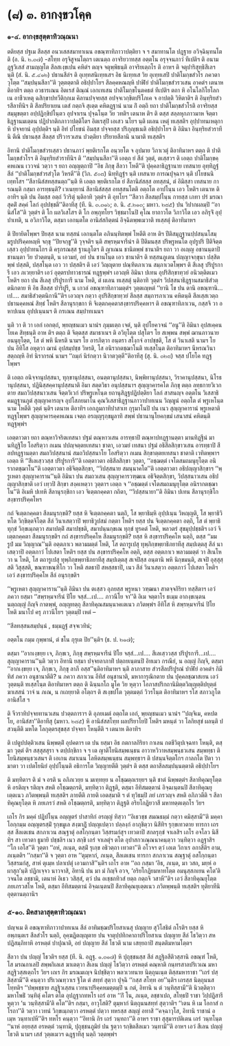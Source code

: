 <h1>(๘) ๓. อากงฺขวโคฺค</h1>
<h3>๑-๔. อากงฺขสุตฺตาทิวณฺณนา</h3>
<p> ตติยสฺส ปฐเม สีลสฺส อนวเสสสมาทาเนน อขณฺฑาทิภาวาปตฺติยา จ ฯ สมาทานโต ปฎฺฐาย อวิจฺฉินฺทนโต ติ (อ. นิ. ๒.๓๗) -สโทฺท อรุจิสูจนโตฺถฯ เตเนตฺถ อาจริยวาทสฺส อตฺตโน อรุจฺจนภาวํ ทีเปติฯ ติ อนามฎฺฐวิเสสํ สามญฺญโต สีลสเงฺขเปน คหิตํฯ ตญฺจ จตุพฺพิธนฺติ อาจริยเตฺถโร ติ อาหฯ ติ  จตุปาริสุทฺธิสีเลฯ นฺติ (สํ. นิ. ๕.๔๑๒) ปธานสีลํฯ ติ อุเทฺทสนิเทฺทเสฯ อิธ นิเทฺทเส วิย อุเทฺทเสปิ ปาติโมกฺขสํวโร ภควตา วุโตฺต ‘‘สมฺปนฺนสีลา’’ติ วุตฺตตฺตาติ อธิปฺปาโยฯ สีลคฺคหณญฺหิ ปาฬิยํ ปาติโมกฺขสํวรวเสน อาคตํฯ เตนาห ติอาทิฯ ตตฺถ อวธารเณน อิตเรสํ ติณฺณํ เอกเทเสน ปาติโมกฺขโนฺตคธตํ ทีเปติฯ ตถา หิ อโนโลกิโยโลกเน อาชีวเหตุ ฉสิกฺขาปทวีติกฺกเม คิลานปจฺจยสฺส อปจฺจเวกฺขิตปริโภเค จ อาปตฺติ วิหิตาติฯ ติ อินฺทฺริยสํวรสีลาทีนิฯ ติ สีลปริยาเยน เตสํ กตฺถจิ สุเตฺต คหิตฎฺฐานํ นาม กิํ อตฺถิ ยถา ปาติโมกฺขสํวโรติ  อาจริยสฺส สมฺมุขตฺตา อปฺปฎิกฺขิปโนฺตว อุปจาเรน ปุจฺฉโนฺต วิย วทติฯ เตนาห ติฯ ติ ตสฺส สลฺลหุกภาวมาห จิตฺตาธิฎฺฐานมเตฺตน ปฎิปากติกภาวาปตฺติโตฯ อิตเรสุปิ เอเสว นโยฯ นฺติ ผเลน เหตุํ ทเสฺสติฯ อุปฺปาทนเหตุกา หิ ปจฺจยานํ อุปฺปตฺติฯ นฺติ อิทํ ปโยชนํ อิมสฺส ปจฺจยสฺส ปริภุญฺชเนติ อธิปฺปาโยฯ ติ อิมินา อินฺทฺริยสํวราทีนิ ตีณิ ปธานสฺส สีลสฺส ปริวารวเสน ปวตฺติยา ปริยายสีลานิ นามาติ ทเสฺสติฯ</p>


<p>อิทานิ ปาติโมกฺขสํวรเสฺสว ปธานภาวํ พฺยติเรกโต อนฺวยโต จ อุปมาย วิภาเวตุํ ติอาทิมาหฯ ตตฺถ ติ ปาติโมกฺขสํวโรฯ ติ อินฺทฺริยสํวราทีนิฯ ติ ‘‘สมฺปนฺนสีลา’’ติ เอตฺถ ยํ สีลํ วุตฺตํ, ตเสฺสวฯ ติ เอตฺถ ปาติโมกฺขคฺคหเณน เววจนํ วตฺวา ฯ ยถา อญฺญตฺถาปิ ‘‘อิธ ภิกฺขุ สีลวา โหตี’’ติ ปุคฺคลาธิฎฺฐานาย เทสนาย อุทฺทิฎฺฐํ สีลํ ‘‘ปาติโมกฺขสํวรสํวุโต วิหรตี’’ติ (วิภ. ๕๐๘) นิทฺทิฎฺฐํฯ นฺติ เทสนาย การณปุจฺฉาฯ นฺติ ปโยชนนิเทฺทโสฯ ‘‘สีลานิสํสทสฺสนตฺถ’’นฺติ หิ เอตฺถ พฺยติเรกโต ยํ สีลานิสํสสฺส อทสฺสนํ, ตํ อิมิสฺสา เทสนาย การณนฺติ กสฺมา อารทฺธนฺติ? เวเนยฺยานํ สีลานิสํสสฺส อทสฺสนโตติ อตฺถโต อาปโนฺน  เอว โหติฯ เตนาห ติอาทิฯ นฺติ ปน อิมสฺส อตฺถํ วิวริตุํ นฺติอาทิ วุตฺตํฯ ติ อุทโยฯ ‘‘สีลวา สีลสมฺปโนฺน กายสฺส เภทา ปรํ มรณา สุคติํ สคฺคํ โลกํ อุปปชฺชตี’’ติอาทีสุ (ที. นิ. ๓.๓๑๖; อ. นิ. ๕.๒๑๓; มหาว. ๒๘๕) ปน วิปากผลมฺปิ ‘‘อานิสํโส’’ติ วุตฺตํฯ ติ โก ผลวิเสโสฯ ติ โก อพฺภุทโยฯ วิชฺชมาโนปิ คุโณ ยาถาวโต วิภาวิโต เอว อภิรุจิํ อุปฺปาเทติ, น อวิภาวิโต, ตสฺมา เอกนฺตโต อานิสํสกิตฺตนํ อิจฺฉิตพฺพเมวาติ ทเสฺสตุํ ติอาทิมาหฯ</p>


<p>ติ ปิยายิตโพฺพฯ ปิยสฺส นาม ทสฺสนํ เอกนฺตโต อภินนฺทิตพฺพํ โหตีติ อาห ติฯ ปีติสมุฎฺฐานปฺปสนฺนโสมฺมรูปปริคฺคหญฺหิ จกฺขุ ‘‘ปิยจกฺขู’’ติ วุจฺจติฯ นฺติ สพฺรหฺมจารีนํฯ ติ ปีติมนสฺส ปริพฺรูหนโต อุปรูปริ ปีติจิตฺตเสฺสว อุปฺปาทนโกฯ ติ ครุกรณสฺส ฐานภูโตฯ ติ ญาเณน ชานิตพฺพํ ชานาติฯ ยถา วา อเญฺญ อชานนฺตาปิ ชานนฺตา วิย ปวตฺตนฺติ, น เอวมยํ, อยํ ปน ชานโนฺต เอว ชานาติฯ ติ ทสฺสนภูเตน ปญฺญาจกฺขุนา  ปสฺสิตพฺพํ ปสฺสติ, ปสฺสโนฺต เอว วา ปสฺสติฯ ติ เอวํ วิญฺญุตาย ปณฺฑิตภาเวน สมฺภาเวตโพฺพฯ ติ สีเลสุ ปริปูรการี เอว ภเวยฺยาติฯ เอวํ อุตฺตรปทาวธารณํ ทฎฺฐพฺพํฯ เอวญฺหิ อิมินา ปเทน อุปริสิกฺขาทฺวยํ อนิวตฺติตเมว โหติฯ ยถา ปน สีเลสุ ปริปูรการี นาม โหติ, ตํ ผเลน ทเสฺสตุํ นฺติอาทิ วุตฺตํฯ วิปสฺสนาธิฎฺฐานสมาธิสํวตฺตนิกตาย หิ อิธ สีลสฺส ปาริปูรี, น เกวลํ อขณฺฑาทิภาวมตฺตํฯ วุตฺตเญฺหตํ ‘‘ยานิ โข ปน ตานิ อขณฺฑานิ…เป.… สมาธิสํวตฺตนิกานี’’ติฯ เอวญฺจ กตฺวา อุปริสิกฺขาทฺวยํ สีลสฺส สมฺภารภาเวน คหิตนฺติ สีลเสฺสเวตฺถ ปธานคฺคหณํ สิทฺธํ โหติฯ สีลานุรกฺขกา หิ จิเตฺตกคฺคตาสงฺขารปริคฺคหาฯ ติ อขณฺฑาทิภาเวน, กสฺสจิ วา อหาปเนน อุปปเนฺนนฯ ติ กรเณน สมฺปาทเนนฯ</p>


<p>นฺติ  วา ติ วา เอกํ เอกตฺถํ, พฺยญฺชนเมว นานํฯ ภุมฺมเตฺถ เจตํ, นฺติ อุปโยควจนํ ‘‘อนู’’ติ อิมินา อุปสเคฺคน โยเค สิทฺธนฺติ อาห ติฯ ตตฺถ ติ จิตฺตสฺส สมาธาเนฯ ติ อวิยุโตฺต ปสุโตฯ โย สเพฺพน สพฺพํ ฌานภาวนาย อนนุยุโตฺต, โส ตํ พหิ นีหรติ นามฯ โย อารภิตฺวา อนฺตรา สโงฺกจํ อาปชฺชติ, โส ตํ วินาเสติ นามฯ โย ปน อีทิโส อหุตฺวา ฌานํ อุปสมฺปชฺช วิหรติ, โส อนิรากตชฺฌาโนติ ทเสฺสโนฺต ติอาทิมาหฯ นีหรณวินาสตฺถญฺหิ อิทํ นิรากรณํ นามฯ ‘‘ถมฺภํ นิรํกตฺวา นิวาตวุตฺตี’’ติอาทีสุ (สุ. นิ. ๓๒๘) จสฺส ปโยโค ทฎฺฐโพฺพฯ</p>


<p>ติ เอตฺถ อนิจฺจานุปสฺสนา, ทุกฺขานุปสฺสนา, อนตฺตานุปสฺสนา, นิพฺพิทานุปสฺสนา, วิราคานุปสฺสนา, นิโรธานุปสฺสนา, ปฎินิสฺสคฺคานุปสฺสนาติ อิมา สตฺตวิธา อนุปสฺสนาฯ สุญฺญาคารคโต ภิกฺขุ ตตฺถ ลทฺธกายวิเวกตาย สมถวิปสฺสนาวเสน จิตฺตวิเวกํ ปริพฺรูเหโนฺต ยถานุสิฎฺฐปฎิปตฺติยา โลกํ สาสนญฺจ อตฺตโน วิเสสาธิคมฎฺฐานภูตํ สุญฺญาคารญฺจ อุปโสภยมาโน คุณวิเสสาธิฎฺฐานภาวาปาทเนน วิญฺญูนํ อตฺถโต ตํ พฺรูเหโนฺต นาม โหตีติ วุตฺตํ นฺติฯ เตนาห ติอาทิฯ เอกภูมกาทิปาสาเท กุรุมาโนปิ ปน เนว สุญฺญาคารานํ พฺรูเหตาติ ทฎฺฐโพฺพฯ สุญฺญาคารคฺคหเณน เจตฺถ อรญฺญรุกฺขมูลาทิ สพฺพํ ปธานานุโยคกฺขมํ เสนาสนํ คหิตนฺติ ทฎฺฐพฺพํฯ</p>


<p>เอตฺตาวตา ยถา ตณฺหาวิจริตเทสนา ปฐมํ ตณฺหาวเสน อารทฺธาปิ ตณฺหาปทฎฺฐานตฺตา มานทิฎฺฐีนํ  มานทิฎฺฐิโย โอสริตฺวา กเมน ปปญฺจตฺตยเทสนา ชาตา, เอวมยํ เทสนา ปฐมํ อธิสีลสิกฺขาวเสน อารทฺธาปิ สีลปทฎฺฐานตฺตา สมถวิปสฺสนานํ สมถวิปสฺสนาโย โอสริตฺวา กเมน สิกฺขาตฺตยเทสนา ชาตาติ เวทิตพฺพาฯ เอตฺถ หิ ‘‘สีเลเสฺววสฺส ปริปูรการี’’ติ เอตฺตาวตา อธิสีลสิกฺขา วุตฺตา, ‘‘อชฺฌตฺตํ เจโตสมถมนุยุโตฺต อนิรากตชฺฌาโน’’ติ เอตฺตาวตา อธิจิตฺตสิกฺขา, ‘‘วิปสฺสนาย สมนฺนาคโต’’ติ เอตฺตาวตา อธิปญฺญาสิกฺขาฯ ‘‘พฺรูเหตา สุญฺญาคาราน’’นฺติ อิมินา ปน สมถวเสน สุญฺญาคารวฑฺฒเน  อธิจิตฺตสิกฺขา, วิปสฺสนาวเสน อธิปญฺญาสิกฺขาติ เอวํ เทฺวปิ สิกฺขา สงฺคเหตฺวา วุตฺตาฯ เอตฺถ จ ‘‘อชฺฌตฺตํ เจโตสมถมนุยุโตฺต อนิรากตชฺฌาโน’’ติ อิเมหิ ปเทหิ สีลานุรกฺขิกา เอว จิเตฺตกคฺคตา กถิตา, ‘‘วิปสฺสนายา’’ติ อิมินา ปเทน สีลานุรกฺขิโก สงฺขารปริคฺคโหฯ</p>


<p>กถํ จิเตฺตกคฺคตา สีลมนุรกฺขติ? ยสฺส หิ จิเตฺตกคฺคตา นตฺถิ, โส พฺยาธิมฺหิ อุปฺปเนฺน วิหญฺญติ, โส พฺยาธิวิหโต วิกฺขิตฺตจิโตฺต สีลํ วินาเสตฺวาปิ พฺยาธิวูปสมํ กตฺตา โหติฯ ยสฺส ปน จิเตฺตกคฺคตา อตฺถิ, โส ตํ พฺยาธิทุกฺขํ วิกฺขเมฺภตฺวา สมาปตฺติํ สมาปชฺชติ, สมาปนฺนกฺขเณ ทุกฺขํ ทูรคตํ โหติ, พลวตรํ สุขมุปฺปชฺชติฯ เอวํ จิเตฺตกคฺคตา สีลมนุรกฺขติฯ กถํ สงฺขารปริคฺคโห สีลมนุรกฺขติ? ยสฺส หิ สงฺขารปริคฺคโห นตฺถิ, ตสฺส ‘‘มม รูปํ มม วิญฺญาณ’’นฺติ อตฺตภาเว พลวมมตฺตํ โหติ, โส ตถารูเปสุ ทุพฺภิกฺขพฺยาธิภยาทีสุ สมฺปเตฺตสุ สีลํ นาเสตฺวาปิ อตฺตภาวํ โปเสตา โหติฯ ยสฺส ปน สงฺขารปริคฺคโห อตฺถิ, ตสฺส อตฺตภาเว พลวมมตฺตํ วา สิเนโห วา น โหติ, โส ตถารูเปสุ ทุพฺภิกฺขพฺยาธิภยาทีสุ สมฺปเตฺตสุ สเจปิสฺส อนฺตานิ พหิ นิกฺขมนฺติ, สเจปิ อุสฺสุสฺสติ วิสุสฺสติ, ขณฺฑาขณฺฑิโก วา โหติ สตธาปิ สหสฺสธาปิ, เนว สีลํ วินาเสตฺวา อตฺตภาวํ โปเสตา โหติฯ เอวํ สงฺขารปริคฺคโห สีลํ อนุรกฺขติฯ</p>


<p>‘‘พฺรูเหตา สุญฺญาคาราน’’นฺติ อิมินา ปน ตเสฺสว อุภยสฺส พฺรูหนา วฑฺฒนา สาตจฺจกิริยา ทสฺสิตาฯ เอวํ ภควา ยสฺมา ‘‘สพฺรหฺมจารีนํ ปิโย จสฺสํ…เป.… ภาวนีโย จา’’ติ อิเม จตฺตาโร ธเมฺม อากงฺขเนฺตน นตฺถญฺญํ กิญฺจิ กาตพฺพํ, อญฺญทตฺถุ สีลาทิคุณสมนฺนาคเตเนว ภวิตพฺพํฯ อีทิโส หิ สพฺรหฺมจารีนํ ปิโย โหติ มนาโป ครุ ภาวนีโยฯ วุตฺตมฺปิ เหตํ –</p>


<p>
‘‘สีลทสฺสนสมฺปนฺนํ  
, ธมฺมฎฺฐํ สจฺจเวทินํ;  
  
อตฺตโน กมฺม กุพฺพานํ, ตํ ชโน กุรุเต ปิย’’นฺติฯ (ธ. ป. ๒๑๗);  
</p>
  
<p>ตสฺมา ‘‘อากเงฺขยฺย เจ, ภิกฺขเว, ภิกฺขุ สพฺรหฺมจารีนํ ปิโย จสฺสํ…เป.… สีเลเสฺววสฺส ปริปูรการี…เป.… สุญฺญาคาราน’’นฺติ วตฺวา อิทานิ ยสฺมา ปจฺจยลาภาทิํ  ปตฺถยเนฺตนปิ อิทเมว กรณียํ, น อญฺญํ กิญฺจิ, ตสฺมา ‘‘อากเงฺขยฺย เจ, ภิกฺขเว, ภิกฺขุ ลาภี อสฺส’’นฺติอาทิมาหฯ นฺติ ลาภาสาย สํวรสีลปริปูรณํ ปาฬิยํ อาคตํฯ กิมีทิสํ ภควา อนุชานาตีติ? น ภควา สภาเวน อีทิสํ อนุชานาติ, มหาการุณิกตาย ปน ปุคฺคลชฺฌาสเยน เอวํ วุตฺตนฺติ ทเสฺสโนฺต ติอาทิมาหฯ ตตฺถ ติ ฉินฺนกโถ มูโค วิย หุตฺวา โอภาสปริกถานิมิตฺตวิญฺญตฺติปยุตฺตํ ฆาเสสนํ วาจํ น ภเณ, น กเถยฺยาติ อโตฺถฯ ติ สเงฺขปโต วุตฺตมตฺถํ วิวรโนฺต ติอาทิมาหฯ รโส สภาวภูโต อานิสํโส ฯ</p>


<p>ติ จีวราทิปจฺจยทานวเสน ปวตฺตการาฯ ติ อุภยเมตํ อตฺถโต เอกํ, พฺยญฺชนเมว นานํฯ ‘‘ปญฺจิเม, คหปตโย, อานิสํสา’’ติอาทีสุ (มหาว. ๒๘๕) หิ อานิสํสสโทฺท ผลปริยาโยปิ โหติฯ มหนฺตํ วา โลกิยสุขํ ผลนฺติ ปสวนฺตีติ  มหโต โลกุตฺตรสุขสฺส ปจฺจยา โหนฺตีติ ฯ เตนาห ติอาทิฯ</p>


<p>ติ เปตูปปตฺติวเสน นิพฺพตฺติํ อุปคตาฯ เต ปน ยสฺมา อิธ กตกาลกิริยา กาเลน กตชีวิตุปเจฺฉทา โหนฺติ, ตสฺมา วุตฺตํ ติฯ สสฺสุสสุรา จ ตปฺปกฺขิกา จ ฯ เต ญาติโยนิสมฺพเนฺธน อาวาหวิวาหสมฺพนฺธวเสน สมฺพทฺธา ติ โยนิสมฺพนฺธวเสนฯ ติ เอเกน สมาเนน โลหิตสมฺพเนฺธน สมฺพทฺธาฯ ติ ปสนฺนจิตฺตโกฯ กาลกโต ปิตา วา มาตา วา เปตโยนิยํ อุปฺปโนฺนติ อธิการโต วิญฺญายตีติ วุตฺตํฯ ติ ตสฺส ตถาสีลสมฺปนฺนตฺตาติ อธิปฺปาโยฯ</p>


<p>ติ  มทฺทิตาฯ ติ มํ จ อรติ น อภิภเวยฺย น มเทฺทยฺย น อโชฺฌตฺถเรยฺยฯ นฺติ ชาตํ นิพฺพตฺตํฯ สีลาทิคุณยุโตฺต หิ อรติญฺจ รติญฺจ สหติ อโชฺฌตฺถรติ, มทฺทิตฺวา ติฎฺฐติ, ตสฺมา อีทิสมตฺตานํ อิจฺฉเนฺตนปิ สีลาทิคุณยุเตฺตเนว ภวิตพฺพนฺติ  ทเสฺสติฯ  ภายตีติ  ภายติ เอตสฺมาติ ฯ ตํ ทุวิธมฺปิ ภยํ เภรวญฺจ สหติ อภิภวตีติ ฯ สีลาทิคุณยุโตฺต หิ ภยเภรวํ สหติ อโชฺฌตฺถรติ, มทฺทิตฺวา ติฎฺฐติ อริยโกฎิยวาสี มหาทตฺตเตฺถโร วิยฯ</p>


<p>เถโร กิร มคฺคํ ปฎิปโนฺน อญฺญตรํ ปาสาทิกํ อรญฺญํ ทิสฺวา ‘‘อิเธวชฺช สมณธมฺมํ กตฺวา คมิสฺสามี’’ติ มคฺคา โอกฺกมฺม อญฺญตรสฺมิํ รุกฺขมูเล สงฺฆาฎิํ ปญฺญเปตฺวา ปลฺลงฺกํ อาภุชิตฺวา นิสีทิฯ รุกฺขเทวตาย ทารกา เถรสฺส สีลเตเชน สกภาเวน สณฺฐาตุํ อสโกฺกนฺตา วิสฺสรมกํสุฯ เทวตาปิ สกลรุกฺขํ จาเลสิฯ เถโร อจโลว นิสีทิฯ สา เทวตา ธูมายิ ปชฺชลิฯ เนว สกฺขิ เถรํ จาเลตุํฯ ตโต อุปาสกวเณฺณนาคนฺตฺวา วนฺทิตฺวา อฎฺฐาสิฯ ‘‘โก เอโส’’ติ วุตฺตา ‘‘อหํ, ภเนฺต, ตสฺมิํ รุเกฺข อธิวตฺถา เทวตา’’ติ อโวจฯ ตฺวํ เอเต วิกาเร อกาสีติฯ อาม, ภเนฺตติฯ ‘‘กสฺมา’’ติ จ วุตฺตา อาห ‘‘ตุมฺหากํ, ภเนฺต, สีลเตเชน ทารกา สกภาเวน สณฺฐาตุํ อสโกฺกนฺตา วิสฺสรมกํสุ, สาหํ ตุเมฺห ปลาเปตุํ เอวมกาสิ’’นฺติฯ เถโร อาห ‘‘อถ กสฺมา ‘อิธ, ภเนฺต, มา วสถ, มยฺหํ อผาสุก’นฺติ ปฎิกเจฺจว นาวจาสิ, อิทานิ ปน มา มํ กิญฺจิ อวจ, ‘อริยโกฎิยมหาทโตฺต อมนุสฺสภเยน คโต’ติ วจนโต ลชฺชามิ, เตนาหํ อิเธว วสิสฺสํ, ตฺวํ ปน อเชฺชกทิวสํ ยตฺถ กตฺถจิ วสาหี’’ติฯ เอวํ สีลาทิคุณยุโตฺต ภยเภรวสโห โหติ, ตสฺมา อีทิสมตฺตานํ อิจฺฉเนฺตนปิ สีลาทิคุณยุเตฺตเนว ภวิตพฺพนฺติ ทเสฺสติฯ ทุติยาทีนิ อุตฺตานตฺถานิฯ</p>

</p>


<h3>๕-๑๐. มิคสาลาสุตฺตาทิวณฺณนา</h3>
<p> ปญฺจเม ติ อขณฺฑาทิภาวาปาทเนน สีลํ อาทิมชฺฌปริโยสาเนสุ ปญฺญาย  สุวิโสธิตํ กโรติฯ ยสฺส หิ อพฺภนฺตเร สีลสํวโร นตฺถิ, อุคฺฆฎิตญฺญุตาย ปน จาตุปฺปทิกคาถาปริโยสาเน ปญฺญาย สีลํ  โธวิตฺวา สห ปฎิสมฺภิทาหิ อรหตฺตํ ปาปุณาติ, อยํ ปญฺญาย สีลํ โธวติ นาม เสยฺยถาปิ สนฺตติมหามโตฺตฯ</p>


<p>สีลวา ปน ปญฺญํ โธวติฯ ยสฺส (ที. นิ. อฎฺฐ. ๑.๓๑๗) หิ ปุถุชฺชนสฺส สีลํ สฎฺฐิอสีติวสฺสานิ อขณฺฑํ โหติ, โส มรณกาเลปิ สพฺพกิเลเส ฆาเตตฺวา สีเลน ปญฺญํ โธวิตฺวา อรหตฺตํ คณฺหาติ กนฺทรสาลปริเวเณ มหาสฎฺฐิวสฺสเตฺถโร วิยฯ เถเร กิร มรณมเญฺจ นิปชฺชิตฺวา พลวเวทนาย นิตฺถุนเนฺต ติสฺสมหาราชา ‘‘เถรํ ปสฺสิสฺสามี’’ติ คนฺตฺวา ปริเวณทฺวาเร ฐิโต ตํ สทฺทํ สุตฺวา ปุจฺฉิ ‘‘กสฺส สโทฺท อย’’นฺติฯ เถรสฺส นิตฺถุนนสโทฺทติฯ ‘‘ปพฺพชฺชาย สฎฺฐิวเสฺสน เวทนาปริคฺคหมตฺตมฺปิ น กตํ, อิทานิ น ตํ วนฺทิสฺสามี’’ติ นิวตฺติตฺวา มหาโพธิํ วนฺทิตุํ คโตฯ ตโต อุปฎฺฐากทหโร เถรํ อาห ‘‘กิํ โน, ภเนฺต, ลชฺชาเปถ, สโทฺธปิ ราชา วิปฺปฎิสารี หุตฺวา ‘น วนฺทิสฺสามี’ติ คโต’’ติฯ กสฺมา, อาวุโสติ? ตุมฺหากํ นิตฺถุนนสทฺทํ สุตฺวาติฯ ‘‘เตน หิ เม โอกาสํ กโรถา’’ติ วตฺวา เวทนํ วิกฺขเมฺภตฺวา อรหตฺตํ ปตฺวา ทหรสฺส สญฺญํ อทาสิ ‘‘คจฺฉาวุโส, อิทานิ ราชานํ อเมฺห วนฺทาเปหี’’ติฯ ทหโร คนฺตฺวา ‘‘อิทานิ กิร เถรํ วนฺทถา’’ติ อาหฯ ราชา สุสุมารปติเตน เถรํ วนฺทโนฺต ‘‘นาหํ อยฺยสฺส อรหตฺตํ วนฺทามิ, ปุถุชฺชนภูมิยํ ปน ฐตฺวา รกฺขิตสีลเมว วนฺทามี’’ติ อาหฯ เอวํ สีเลน ปญฺญํ โธวติ นามฯ เสสํ วุตฺตเมวฯ ฉฎฺฐาทีสุ นตฺถิ วตฺตพฺพํฯ</p>

</p>

</p>





